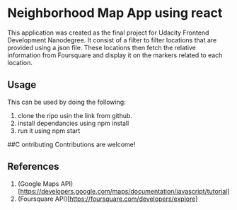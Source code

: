# Neighborhood Map App using react
This application was created as the final project for Udacity Frontend Development Nanodegree.
It consist of a filter to filter locations that are provided using a json file.
These locations then fetch the relative information from Foursquare and display it on the markers related to each location.

## Usage
This can be used by doing the following:
1. clone the ripo usin the link from github.
2. install dependancies using npm install
3. run it using npm start


##C ontributing
Contributions are welcome!

## References
1. (Google Maps API)[https://developers.google.com/maps/documentation/javascript/tutorial]
2. (Foursquare API)[https://foursquare.com/developers/explore]
